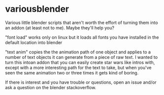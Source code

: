 # variousblender
Various little blender scripts that aren't worth the effort of turning them into an addon (at least not to me). Maybe they'll help you?

"font load" works only on linux but it loads all fonts you have installed in the default location into blender

"text anim" copies the the animation path of one object and applies to a number of text objects it can generate from a piece of raw text. I wanted to turn this intoan addon that you can easily create star wars like intros with, except with a more interesting path for the text to take, but when you've seen the same animation two or three times it gets kind of boring.

If there is interest and you have trouble or questions, open an issue and/or ask a question on the blender stackoverflow.
